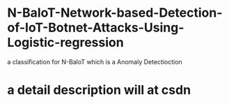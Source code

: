# N-BaIoT-Network-based-Detection-of-IoT-Botnet-Attacks-Using-Logistic-regression
a classification for N-BaloT which is a Anomaly Detectioction
# a detail description will at csdn
